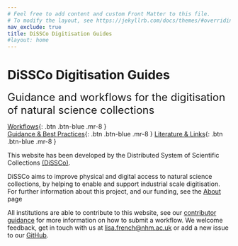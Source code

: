 ```yaml
---
# Feel free to add content and custom Front Matter to this file.
# To modify the layout, see https://jekyllrb.com/docs/themes/#overriding-theme-defaults
nav_exclude: true
title: DiSSCo Digitisation Guides
#layout: home
---
```

# DiSSCo Digitisation Guides 
<span style="font-size:24px">Guidance and workflows for the digitisation of natural science collections</span>

<span class="fs-5">[Workflows](/Workflow.html){: .btn .btn-blue .mr-8 }</span>  											
<span class="fs-5">[Guidance & Best Practices](/BestPractice.html){: .btn .btn-blue .mr-8 }</span>
<span class="fs-5">[Literature & Links](/Literature/Literature.html){: .btn .btn-blue .mr-8 }</span>

This website has been developed by the Distributed System of Scientific Collections [(DiSSCo)](https://dissco.eu). 

DiSSCo aims to improve physical and digital access to natural science collections, by helping to enable and support industrial scale digitisation. For further information about this project, and our funding, see the [About](/about) page

All institutions are able to contribute to this website, see our [contributor guidance](https://dissco.github.io/Guidance/ContributorGuidance.html) for more information on how to submit a workflow. 
We welcome feedback, get in touch with us at lisa.french@nhm.ac.uk or add a new issue to our [GitHub](https://github.com/DiSSCo/dissco.github.io/issues).
